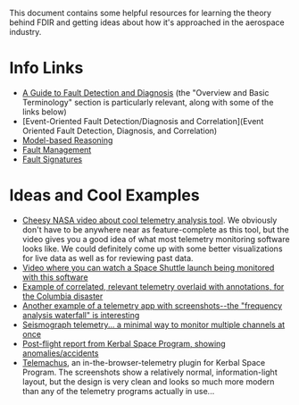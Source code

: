 This document contains some helpful resources for learning the theory behind FDIR and getting ideas about how it's approached in the aerospace industry.

# Info Links

- [A Guide to Fault Detection and Diagnosis](http://www.gregstanleyandassociates.com/whitepapers/FaultDiagnosis/faultdiagnosis.htm) (the "Overview and Basic Terminology" section is particularly relevant, along with some of the links below)
- [Event-Oriented Fault Detection/Diagnosis and Correlation](Event Oriented Fault Detection, Diagnosis, and Correlation)
- [Model-based Reasoning](http://www.gregstanleyandassociates.com/whitepapers/FaultDiagnosis/Model-Based-Reasoning/model-based-reasoning.htm)
- [Fault Management](http://www.gregstanleyandassociates.com/whitepapers/FaultDiagnosis/Fault-Management/fault-management.htm)
- [Fault Signatures](http://www.gregstanleyandassociates.com/whitepapers/FaultDiagnosis/Fault-Signatures/fault-signatures.htm)

# Ideas and Cool Examples

- [Cheesy NASA video about cool telemetry analysis tool](https://www.youtube.com/watch?t=11&v=22hfUd7NCSE). We obviously don't have to be anywhere near as feature-complete as this tool, but the video gives you a good idea of what most telemetry monitoring software looks like. We could definitely come up with some better visualizations for live data as well as for reviewing past data.
- [Video where you can watch a Space Shuttle launch being monitored with this software](https://www.youtube.com/watch?t=62&v=R8QmL1pyUSo)
- [Example of correlated, relevant telemetry overlaid with annotations, for the Columbia disaster](http://www.cbsnews.com/network/news/space/107/rw_107photos/cabin_graph.jpg)
- [Another example of a telemetry app with screenshots--the "frequency analysis waterfall" is interesting](http://www.rotadata.com/pages/news/Rotadata-Telemetry-Data-Software.php)
- [Seismograph telemetry... a minimal way to monitor multiple channels at once](https://seismo.berkeley.edu/annual_report/ar01_02/img63.gif)
- [Post-flight report from Kerbal Space Program, showing anomalies/accidents](http://i.imgur.com/oOtd6Fq.jpg)
- [Telemachus](http://forum.kerbalspaceprogram.com/threads/24594-0-25-(2014-10-12)-Telemachus-%E2%80%93-Telemetry-and-Flight-Control-in-the-Web-Browser), an in-the-browser-telemetry plugin for Kerbal Space Program. The screenshots show a relatively normal, information-light layout, but the design is very clean and looks so much more modern than any of the telemetry programs actually in use...
